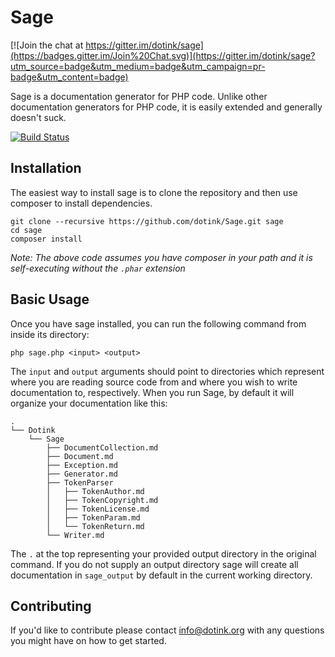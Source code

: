 # Sage

[![Join the chat at https://gitter.im/dotink/sage](https://badges.gitter.im/Join%20Chat.svg)](https://gitter.im/dotink/sage?utm_source=badge&utm_medium=badge&utm_campaign=pr-badge&utm_content=badge)

Sage is a documentation generator for PHP code.  Unlike other documentation generators for PHP code, it is easily extended and generally doesn't suck.

[![Build Status](https://travis-ci.org/dotink/Sage.png?branch=master)](https://travis-ci.org/dotink/Sage)

## Installation

The easiest way to install sage is to clone the repository and then use composer to install dependencies.

```
git clone --recursive https://github.com/dotink/Sage.git sage
cd sage
composer install
```

_Note: The above code assumes you have composer in your path and it is self-executing without the `.phar` extension_

## Basic Usage

Once you have sage installed, you can run the following command from inside its directory:

```
php sage.php <input> <output>
```

The `input` and `output` arguments should point to directories which represent where you are reading source code from and where you wish to write documentation to, respectively.  When you run Sage, by default it will organize your documentation like this:

```
.
└── Dotink
    └── Sage
        ├── DocumentCollection.md
        ├── Document.md
        ├── Exception.md
        ├── Generator.md
        ├── TokenParser
        │   ├── TokenAuthor.md
        │   ├── TokenCopyright.md
        │   ├── TokenLicense.md
        │   ├── TokenParam.md
        │   └── TokenReturn.md
        └── Writer.md
```

The `.` at the top representing your provided output directory in the original command.  If you do not supply an output directory sage will create all documentation in `sage_output` by default in the current working directory.

## Contributing

If you'd like to contribute please contact info@dotink.org with any questions you might have on how to get started.
